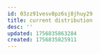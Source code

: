 ```yaml
---
id: 03zz91vesv8pz6sj8jhuy29
title: current distribution
desc: ''
updated: 1756835863284
created: 1756835825911
---
```

